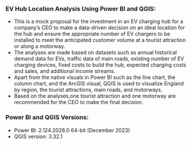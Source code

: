 ### EV Hub Location Analysis Using Power BI and QGIS:

- This is a mock proposal for the investment in an EV charging hub for a company’s CEO to make a data-driven 
	decision on an ideal location for the hub and ensure the appropriate number of EV chargers to be installed 
	to meet the anticipated customer volume at a tourist attraction or along a motorway.
- The analyses are made based on datasets such as annual historical demand data for EVs, traffic data of main roads, 
  existing number of EV charging devices, fixed costs to build the hub, expected charging costs and sales, 
	and additional income streams.
- Apart from the native visuals in Power BI such as the line chart, the column chart, and the ArcGIS visual,
  QGIS is used to visualize England by region, the tourist attractions, main roads, and motorways.
- Based on the analyses,one tourist attraction and one motorway are recommended for the CEO to make the final decision.

### Power BI and QGIS Versions:
- Power BI: 2.124.2028.0 64-bit (December 2023)
- QGIS version: 3.32.1
